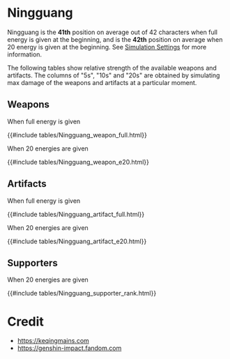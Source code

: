 # Ningguang

Ningguang is the **41th** position on average out of 42
characters when full energy is given at the beginning, and is the
**42th** position on average when 20 energy is given at the
beginning. See [Simulation Settings](./simulation_settings.md) for more
information.

The following tables show relative strength of the available weapons and
artifacts. The columns of "5s", "10s" and "20s" are obtained by
simulating max damage of the weapons and artifacts at a particular
moment.

## Weapons

When full energy is given

{{#include tables/Ningguang_weapon_full.html}}

When 20 energies are given

{{#include tables/Ningguang_weapon_e20.html}}

## Artifacts

When full energy is given

{{#include tables/Ningguang_artifact_full.html}}

When 20 energies are given

{{#include tables/Ningguang_artifact_e20.html}}

## Supporters

When 20 energies are given

{{#include tables/Ningguang_supporter_rank.html}}

# Credit

- <https://keqingmains.com>
- <https://genshin-impact.fandom.com>
